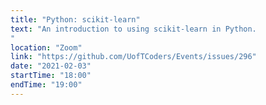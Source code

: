 ```yaml
---
title: "Python: scikit-learn"
text: "An introduction to using scikit-learn in Python.
"
location: "Zoom"
link: "https://github.com/UofTCoders/Events/issues/296"
date: "2021-02-03"
startTime: "18:00"
endTime: "19:00"
---
```

